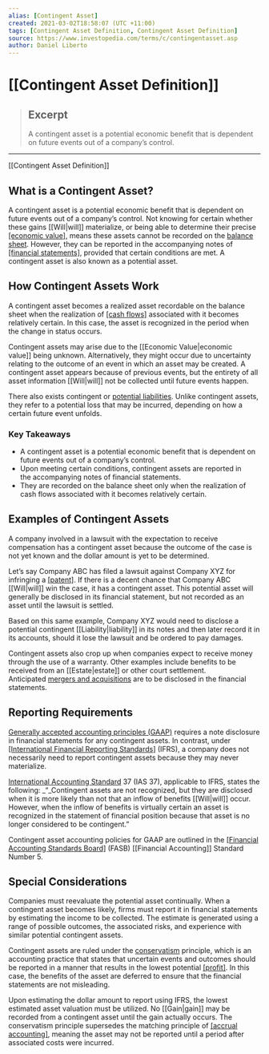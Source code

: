 ```yaml
---
alias: [Contingent Asset]
created: 2021-03-02T18:58:07 (UTC +11:00)
tags: [Contingent Asset Definition, Contingent Asset Definition]
source: https://www.investopedia.com/terms/c/contingentasset.asp
author: Daniel Liberto
---
```


# [[Contingent Asset Definition]]

> ## Excerpt
> A contingent asset is a potential economic benefit that is dependent on future events out of a company’s control.

---

[[Contingent Asset Definition]]
## What is a Contingent Asset?

A contingent asset is a potential economic benefit that is dependent on future events out of a company’s control. Not knowing for certain whether these gains [[Will|will]] materialize, or being able to determine their precise [[economic value]](https://www.investopedia.com/terms/e/economic-value.asp), means these assets cannot be recorded on the [balance sheet](https://www.investopedia.com/terms/b/balancesheet.asp). However, they can be reported in the accompanying notes of [[financial statements]](https://www.investopedia.com/terms/f/financial-statements.asp), provided that certain conditions are met. A contingent asset is also known as a potential asset.

## How Contingent Assets Work

A contingent asset becomes a realized asset recordable on the balance sheet when the realization of [[cash flows]](https://www.investopedia.com/terms/c/cashflow.asp) associated with it becomes relatively certain. In this case, the asset is recognized in the period when the change in status occurs.

Contingent assets may arise due to the [[Economic Value|economic value]] being unknown. Alternatively, they might occur due to uncertainty relating to the outcome of an event in which an asset may be created. A contingent asset appears because of previous events, but the entirety of all asset information [[Will|will]] not be collected until future events happen.

There also exists contingent or [potential liabilities](https://www.investopedia.com/terms/c/contingentliability.asp). Unlike contingent assets, they refer to a potential loss that may be incurred, depending on how a certain future event unfolds.

### Key Takeaways

-   A contingent asset is a potential economic benefit that is dependent on future events out of a company’s control.
-   Upon meeting certain conditions, contingent assets are reported in the accompanying notes of financial statements.
-   They are recorded on the balance sheet only when the realization of cash flows associated with it becomes relatively certain.

## Examples of Contingent Assets

A company involved in a lawsuit with the expectation to receive compensation has a contingent asset because the outcome of the case is not yet known and the dollar amount is yet to be determined.

Let’s say Company ABC has filed a lawsuit against Company XYZ for infringing a [[patent]](https://www.investopedia.com/terms/p/patent.asp). If there is a decent chance that Company ABC [[Will|will]] win the case, it has a contingent asset. This potential asset will generally be disclosed in its financial statement, but not recorded as an asset until the lawsuit is settled.

Based on this same example, Company XYZ would need to disclose a potential contingent [[Liability|liability]] in its notes and then later record it in its accounts, should it lose the lawsuit and be ordered to pay damages.

Contingent assets also crop up when companies expect to receive money through the use of a warranty. Other examples include benefits to be received from an [[Estate|estate]] or other court settlement. Anticipated [mergers and acquisitions](https://www.investopedia.com/terms/m/mergersandacquisitions.asp) are to be disclosed in the financial statements.

## Reporting Requirements

[Generally accepted accounting principles (GAAP)](https://www.investopedia.com/terms/g/gaap.asp) requires a note disclosure in financial statements for any contingent assets. In contrast, under [[International Financial Reporting Standards]](https://www.investopedia.com/terms/i/ifrs.asp) (IFRS), a company does not necessarily need to report contingent assets because they may never materialize. 

[International Accounting Standard](https://www.investopedia.com/terms/i/ias.asp) 37 (IAS 37), applicable to IFRS, states the following: _“_Contingent assets are not recognized, but they are disclosed when it is more likely than not that an inflow of benefits [[Will|will]] occur. However, when the inflow of benefits is virtually certain an asset is recognized in the statement of financial position because that asset is no longer considered to be contingent.”

Contingent asset accounting policies for GAAP are outlined in the [[Financial Accounting Standards Board]](https://www.investopedia.com/terms/f/fasb.asp) (FASB) [[Financial Accounting]] Standard Number 5.

## Special Considerations

Companies must reevaluate the potential asset continually. When a contingent asset becomes likely, firms must report it in financial statements by estimating the income to be collected. The estimate is generated using a range of possible outcomes, the associated risks, and experience with similar potential contingent assets.

Contingent assets are ruled under the [conservatism](https://www.investopedia.com/terms/a/accounting-conservatism.asp) principle, which is an accounting practice that states that uncertain events and outcomes should be reported in a manner that results in the lowest potential [[profit]](https://www.investopedia.com/terms/p/profit.asp). In this case, the benefits of the asset are deferred to ensure that the financial statements are not misleading. 

Upon estimating the dollar amount to report using IFRS, the lowest estimated asset valuation must be utilized. No [[Gain|gain]] may be recorded from a contingent asset until the gain actually occurs. The conservatism principle supersedes the matching principle of [[accrual accounting]](https://www.investopedia.com/terms/a/accrualaccounting.asp), meaning the asset may not be reported until a period after associated costs were incurred.
